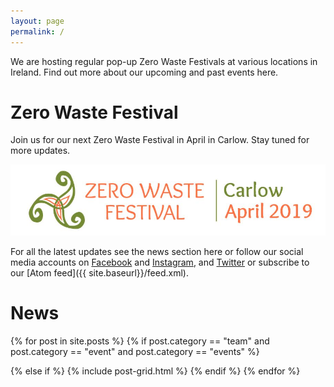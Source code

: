 ```yaml
---
layout: page
permalink: /
---
```


We are hosting regular pop-up Zero Waste Festivals at various locations in Ireland. Find out more about our upcoming and past events here.


# Zero Waste Festival

Join us for our next Zero Waste Festival in April in Carlow. Stay tuned for more updates.

[<picture> <source media="(min-width: 650px)" srcset="/images/events/2019-02-festival/carlow-zero-waste-festival-logo-wide.jpg"> <img src="/images/events/2019-02-festival/carlow-zero-waste-festival-logo-long.jpg" alt="Zero Waste Festival Carlow" style="width:auto;"> </picture>](/2019-02-festival)

For all the latest updates see the news section here or follow our social media accounts on [Facebook](https://www.facebook.com/ZeroWasteFestivalIreland) and [Instagram](https://www.instagram.com/zerowastefestirl), and [Twitter](https://twitter.com/ZeroWasteFest) or subscribe to our [Atom feed]({{ site.baseurl}}/feed.xml).


# News

<div class="tiles">
{% for post in site.posts %}
  {% if post.category == "team" and post.category == "event" and post.category == "events" %} 
  
  {% else if %}
	{% include post-grid.html %}
  {% endif %}
{% endfor %}
</div>

